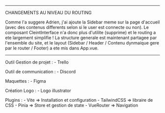 ***********************************
CHANGEMENTS AU NIVEAU DU ROUTING

Comme l'a suggere Adrien, j'ai ajoute la Sidebar meme sur la page d'accueil (avec des contenus differents selon si le user est connecte ou non). Le composant CleintInterface n'a donc plus d'utilite (supprime) et le routing a ete largement simplifie ! La structure generale est maintenant partagee par l'ensemble du site, et le layout (Sidebar / Header / Contenu dynmaique gere par le router / Footer) a ete mis dans App.vue.

***********************************

Outil Gestion de projet :
    - Trello

Outil de communication :
    - Discord

Maquettes : 
    - Figma

Création Logo :
    - Logo illustrator




Plugins :
    - Vite => Installation et configuration
    - TailwindCSS => libraire de CSS
    - Pinia => Store et gestion de state
    - VueRouter => Navigation
